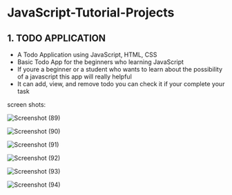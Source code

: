 # JavaScript-Tutorial-Projects

## 1. TODO APPLICATION
   - A Todo Application using JavaScript, HTML, CSS
   - Basic Todo App for the beginners who learning JavaScript
   - If youre a beginner or a student who wants to learn about the possibility of a javascript this app will really helpful
   - It can add, view, and remove todo you can check it if your complete your task

screen shots:

![Screenshot (89)](https://github.com/arun-arunisto/JavaScript-Tutorial-Projects/assets/86800553/c8481e35-f269-469d-ba7c-3f27097b74ef)

![Screenshot (90)](https://github.com/arun-arunisto/JavaScript-Tutorial-Projects/assets/86800553/5707303e-fd89-4351-a678-fdcc10a092ae)

![Screenshot (91)](https://github.com/arun-arunisto/JavaScript-Tutorial-Projects/assets/86800553/b249e98d-f54a-49f0-a354-cdf975947d46)

![Screenshot (92)](https://github.com/arun-arunisto/JavaScript-Tutorial-Projects/assets/86800553/70af2dc7-8498-464b-8b03-eda6a0d2fc69)

![Screenshot (93)](https://github.com/arun-arunisto/JavaScript-Tutorial-Projects/assets/86800553/1710a549-44ec-4162-b3fe-b9f546cf1503)

![Screenshot (94)](https://github.com/arun-arunisto/JavaScript-Tutorial-Projects/assets/86800553/8d19f4b6-de2f-47d2-bcae-5c099e3f543b)
